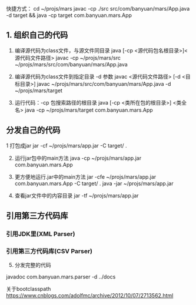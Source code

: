 快捷方式：
cd ~/projs/mars
javac -cp ./src src/com/banyuan/mars/App.java -d target && java -cp target com.banyuan.mars.App

## 1. 组织自己的代码

1. 编译源代码为class文件，与源文件同目录
java [-cp <源代码包名根目录>]<源代码文件路径>
javac -cp ~/projs/mars/src ~/projs/mars/src/com/banyuan/mars/App.java

2. 编译源代码为class文件到指定目录 -d 参数
javac <源代码文件路径> [-d <目标目录>]
javac ~/projs/mars/src/com/banyuan/mars/App.java -d ~/projs/mars/target

3. 运行代码：-cp 包搜索路径的根目录
java [-cp <类所在包的根目录>] <类全名>
java -cp ~/projs/mars/target com.banyuan.mars.App

## 分发自己的代码
1 打包成jar
jar -cf ~/projs/mars/app.jar -C target/ .

2. 运行jar包中的main方法
java -cp ~/projs/mars/app.jar com.banyuan.mars.App

3. 更方便地运行.jar中的main方法
jar -cfe ~/projs/mars/app.jar com.banyuan.mars.App -C target/ .
java -jar ~/projs/mars/app.jar 

4. 查看jar文件中的内容目录
jar -tf ~/projs/mars/app.jar 

## 引用第三方代码库

### 引用JDK里(XML Parser)
### 引用第三方代码库(CSV Parser)

5. 分发完整的代码 

javadoc com.banyuan.mars.parser -d ../docs


关于bootclasspath
https://www.cnblogs.com/adolfmc/archive/2012/10/07/2713562.html